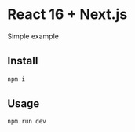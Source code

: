 # React 16 + Next.js

Simple example


## Install

````bash
npm i
````

## Usage

````bash
npm run dev
````
